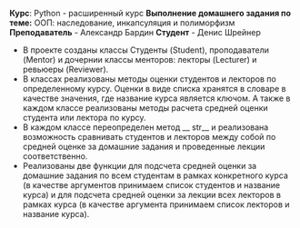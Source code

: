 **Курс**: Python - расширенный курс
**Выполнение домашнего задания по теме:** ООП: наследование, инкапсуляция и полиморфизм
**Преподаватель** - Александр Бардин
**Студент** - Денис Шрейнер

- В проекте созданы классы Студенты (Student), проподаватели (Mentor) и дочернии классы менторов: лекторы (Lecturer) и ревьюеры (Reviewer).
- В классах реализованы методы оценки студентов и лекторов по определенному курсу. Оценки в виде списка хранятся в словаре в качестве значения, где название курса является ключом. А также в каждом классе реализованы методы расчета средней оценки студента или лектора по курсу.
- В каждом классе переопределен метод __ str__ и реализована возможность сравнивать студентов и лекторов между собой по средней оценке за домашние задания и проведенные лекции соответственно.
- Реализованы две функции для подсчета средней оценки за домашние задания по всем студентам в рамках конкретного курса (в качестве аргументов принимаем список студентов и название курса) и для подсчета средней оценки за лекции всех лекторов в рамках курса (в качестве аргумента принимаем список лекторов и название курса).
